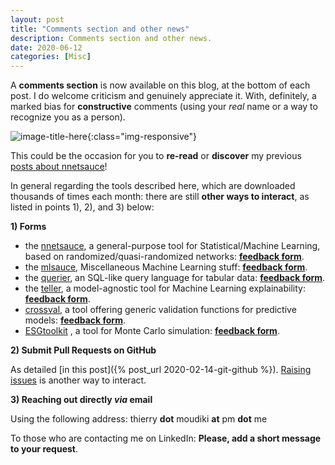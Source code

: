 ```yaml
---
layout: post
title: "Comments section and other news"
description: Comments section and other news.
date: 2020-06-12
categories: [Misc]
---
```



A __comments section__ is now available on this blog, at the bottom of each post. I do welcome criticism and genuinely appreciate it. With, definitely, a marked bias for __constructive__ comments (using your _real_ name or a way to recognize you as a person). 


![image-title-here]({{base}}/images/2020-06-12/2020-06-12-image1.png){:class="img-responsive"}


This could be the occasion for you to __re-read__ or __discover__ my previous [posts about nnetsauce](https://thierrymoudiki.github.io/blog/#QuasiRandomizedNN)! 

In general regarding the tools described here, which are downloaded thousands of times each month: there are still __other ways to interact__, as listed in points 1), 2), and 3) below: 


__1) Forms__

- the <a href="https://github.com/Techtonique/nnetsauce">nnetsauce</a>, a general-purpose tool for Statistical/Machine Learning, based on randomized/quasi-randomized networks: [__feedback form__](https://forms.gle/HQVbrUsvZE7o8xco8).
- the <a href="https://github.com/Techtonique/mlsauce">mlsauce</a>, Miscellaneous Machine Learning stuff: [__feedback form__](https://forms.gle/tm7dxP1jSc75puAb9).
- the <a href="https://github.com/Techtonique/querier">querier</a>, an SQL-like query language for tabular data: [__feedback form__](https://forms.gle/uStfcXJjtGki2R3s6). 
- the <a href="https://github.com/Techtonique/teller">teller</a>, a model-agnostic tool for Machine Learning explainability: [__feedback form__](https://forms.gle/Y18xaEHL78Fvci7r8).
- <a href="https://github.com/Techtonique/crossval">crossval</a>, a tool offering generic validation functions for predictive models: [__feedback form__](https://forms.gle/nuKYGVc2HPxPUDEz7).
- <a href="https://github.com/Techtonique/ESGtoolkit">ESGtoolkit</a> , a tool for Monte Carlo simulation: [__feedback form__](https://forms.gle/oqvuDU4JQnnmgevx6).


__2) Submit Pull Requests on GitHub__

As detailed [in this post]({% post_url 2020-02-14-git-github %}). [Raising issues](https://guides.github.com/features/issues/) is another way to interact.


__3) Reaching out directly _via_ email__

Using the following address: thierry __dot__ moudiki __at__ pm __dot__ me


To those who are contacting me on LinkedIn: __Please, add a short message to your request__. 
